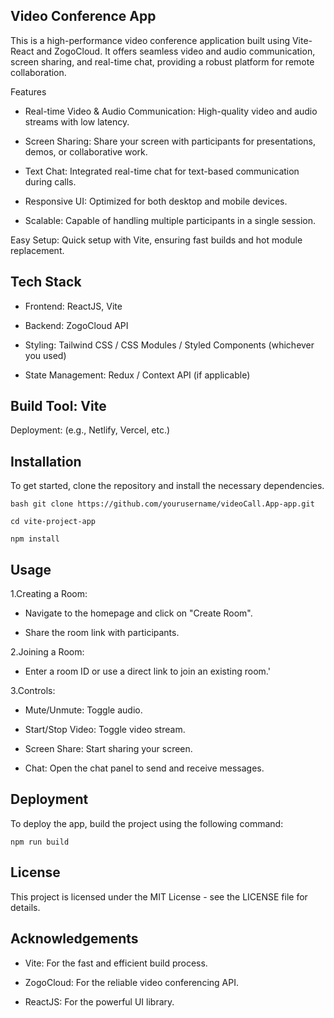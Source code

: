 ## Video Conference App

This is a high-performance video conference application built using Vite-React and ZogoCloud. It offers seamless video and audio communication, screen sharing, and real-time chat, providing a robust platform for remote collaboration.

Features

- Real-time Video & Audio Communication: High-quality video and audio streams with low latency.

- Screen Sharing: Share your screen with participants for presentations, demos, or collaborative work.

- Text Chat: Integrated real-time chat for text-based communication during calls.

- Responsive UI: Optimized for both desktop and mobile devices.

- Scalable: Capable of handling multiple participants in a single session.
  
Easy Setup: Quick setup with Vite, ensuring fast builds and hot module replacement.

## Tech Stack

- Frontend: ReactJS, Vite

- Backend: ZogoCloud API

- Styling: Tailwind CSS / CSS Modules / Styled Components (whichever you used)

- State Management: Redux / Context API (if applicable)

## Build Tool: Vite

Deployment: (e.g., Netlify, Vercel, etc.)

## Installation
To get started, clone the repository and install the necessary dependencies.

`bash git clone https://github.com/yourusername/videoCall.App-app.git`

`cd vite-project-app`

`npm install `

## Usage

1.Creating a Room:

- Navigate to the homepage and click on "Create Room".

- Share the room link with participants.

2.Joining a Room:

- Enter a room ID or use a direct link to join an existing room.'
  
3.Controls:

- Mute/Unmute: Toggle audio.

- Start/Stop Video: Toggle video stream.

- Screen Share: Start sharing your screen.

- Chat: Open the chat panel to send and receive messages.

## Deployment

To deploy the app, build the project using the following command:

`npm run build`


## License

This project is licensed under the MIT License - see the LICENSE file for details.

## Acknowledgements

- Vite: For the fast and efficient build process.

- ZogoCloud: For the reliable video conferencing API.

- ReactJS: For the powerful UI library.

